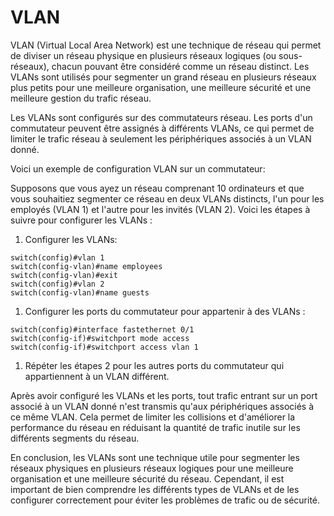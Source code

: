 # VLAN

VLAN (Virtual Local Area Network) est une technique de réseau qui permet de diviser un réseau physique en plusieurs réseaux logiques (ou sous-réseaux), chacun pouvant être considéré comme un réseau distinct. Les VLANs sont utilisés pour segmenter un grand réseau en plusieurs réseaux plus petits pour une meilleure organisation, une meilleure sécurité et une meilleure gestion du trafic réseau.

Les VLANs sont configurés sur des commutateurs réseau. Les ports d'un commutateur peuvent être assignés à différents VLANs, ce qui permet de limiter le trafic réseau à seulement les périphériques associés à un VLAN donné.

Voici un exemple de configuration VLAN sur un commutateur:

Supposons que vous ayez un réseau comprenant 10 ordinateurs et que vous souhaitiez segmenter ce réseau en deux VLANs distincts, l'un pour les employés (VLAN 1) et l'autre pour les invités (VLAN 2). Voici les étapes à suivre pour configurer les VLANs :

1. Configurer les VLANs:&#x20;

```
switch(config)#vlan 1 
switch(config-vlan)#name employees 
switch(config-vlan)#exit 
switch(config)#vlan 2 
switch(config-vlan)#name guests
```

1. Configurer les ports du commutateur pour appartenir à des VLANs :&#x20;

```
switch(config)#interface fastethernet 0/1 
switch(config-if)#switchport mode access 
switch(config-if)#switchport access vlan 1
```

1. Répéter les étapes 2 pour les autres ports du commutateur qui appartiennent à un VLAN différent.

Après avoir configuré les VLANs et les ports, tout trafic entrant sur un port associé à un VLAN donné n'est transmis qu'aux périphériques associés à ce même VLAN. Cela permet de limiter les collisions et d'améliorer la performance du réseau en réduisant la quantité de trafic inutile sur les différents segments du réseau.

En conclusion, les VLANs sont une technique utile pour segmenter les réseaux physiques en plusieurs réseaux logiques pour une meilleure organisation et une meilleure sécurité du réseau. Cependant, il est important de bien comprendre les différents types de VLANs et de les configurer correctement pour éviter les problèmes de trafic ou de sécurité.
